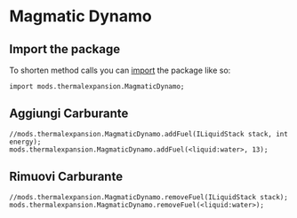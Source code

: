 # Magmatic Dynamo

## Import the package

To shorten method calls you can [import](/AdvancedFunctions/Import/) the package like so:

```zenscript
import mods.thermalexpansion.MagmaticDynamo;
```

## Aggiungi Carburante

```zenscript
//mods.thermalexpansion.MagmaticDynamo.addFuel(ILiquidStack stack, int energy);
mods.thermalexpansion.MagmaticDynamo.addFuel(<liquid:water>, 13);
```

## Rimuovi Carburante

```zenscript
//mods.thermalexpansion.MagmaticDynamo.removeFuel(ILiquidStack stack);
mods.thermalexpansion.MagmaticDynamo.removeFuel(<liquid:water>);
```